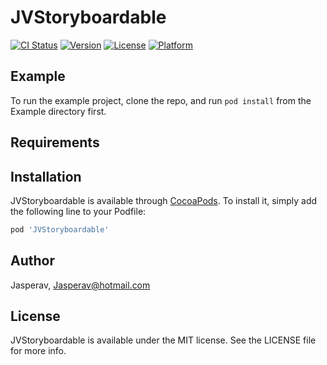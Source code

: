 # JVStoryboardable

[![CI Status](https://img.shields.io/travis/Jasperav/JVStoryboardable.svg?style=flat)](https://travis-ci.org/Jasperav/JVStoryboardable)
[![Version](https://img.shields.io/cocoapods/v/JVStoryboardable.svg?style=flat)](https://cocoapods.org/pods/JVStoryboardable)
[![License](https://img.shields.io/cocoapods/l/JVStoryboardable.svg?style=flat)](https://cocoapods.org/pods/JVStoryboardable)
[![Platform](https://img.shields.io/cocoapods/p/JVStoryboardable.svg?style=flat)](https://cocoapods.org/pods/JVStoryboardable)

## Example

To run the example project, clone the repo, and run `pod install` from the Example directory first.

## Requirements

## Installation

JVStoryboardable is available through [CocoaPods](https://cocoapods.org). To install
it, simply add the following line to your Podfile:

```ruby
pod 'JVStoryboardable'
```

## Author

Jasperav, Jasperav@hotmail.com

## License

JVStoryboardable is available under the MIT license. See the LICENSE file for more info.

